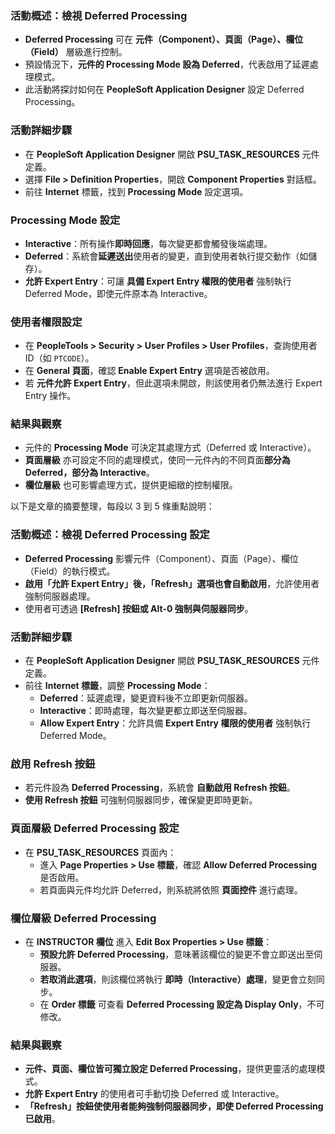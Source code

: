 

### **活動概述：檢視 Deferred Processing**
- **Deferred Processing** 可在 **元件（Component）、頁面（Page）、欄位（Field）** 層級進行控制。
- 預設情況下，**元件的 Processing Mode 設為 Deferred**，代表啟用了延遲處理模式。
- 此活動將探討如何在 **PeopleSoft Application Designer** 設定 Deferred Processing。

### **活動詳細步驟**
- 在 **PeopleSoft Application Designer** 開啟 **PSU_TASK_RESOURCES** 元件定義。
- 選擇 **File > Definition Properties**，開啟 **Component Properties** 對話框。
- 前往 **Internet** 標籤，找到 **Processing Mode** 設定選項。

### **Processing Mode 設定**
- **Interactive**：所有操作**即時回應**，每次變更都會觸發後端處理。
- **Deferred**：系統會**延遲送出**使用者的變更，直到使用者執行提交動作（如儲存）。
- **允許 Expert Entry**：可讓 **具備 Expert Entry 權限的使用者** 強制執行 Deferred Mode，即使元件原本為 Interactive。

### **使用者權限設定**
- 在 **PeopleTools > Security > User Profiles > User Profiles**，查詢使用者 ID（如 `PTCODE`）。
- 在 **General 頁面**，確認 **Enable Expert Entry** 選項是否被啟用。
- 若 **元件允許 Expert Entry**，但此選項未開啟，則該使用者仍無法進行 Expert Entry 操作。

### **結果與觀察**
- 元件的 **Processing Mode** 可決定其處理方式（Deferred 或 Interactive）。
- **頁面層級** 亦可設定不同的處理模式，使同一元件內的不同頁面**部分為 Deferred，部分為 Interactive**。
- **欄位層級** 也可影響處理方式，提供更細緻的控制權限。

以下是文章的摘要整理，每段以 3 到 5 條重點說明：

### **活動概述：檢視 Deferred Processing 設定**
- **Deferred Processing** 影響元件（Component）、頁面（Page）、欄位（Field）的執行模式。
- **啟用「允許 Expert Entry」後，「Refresh」選項也會自動啟用**，允許使用者強制伺服器處理。
- 使用者可透過 **[Refresh] 按鈕或 Alt-0 強制與伺服器同步**。

### **活動詳細步驟**
- 在 **PeopleSoft Application Designer** 開啟 **PSU_TASK_RESOURCES** 元件定義。
- 前往 **Internet 標籤**，調整 **Processing Mode**：
  - **Deferred**：延遲處理，變更資料後不立即更新伺服器。
  - **Interactive**：即時處理，每次變更都立即送至伺服器。
  - **Allow Expert Entry**：允許具備 **Expert Entry 權限的使用者** 強制執行 Deferred Mode。

### **啟用 Refresh 按鈕**
- 若元件設為 **Deferred Processing**，系統會 **自動啟用 Refresh 按鈕**。
- **使用 Refresh 按鈕** 可強制伺服器同步，確保變更即時更新。

### **頁面層級 Deferred Processing 設定**
- 在 **PSU_TASK_RESOURCES** 頁面內：
  - 進入 **Page Properties > Use 標籤**，確認 **Allow Deferred Processing** 是否啟用。
  - 若頁面與元件均允許 Deferred，則系統將依照 **頁面控件** 進行處理。

### **欄位層級 Deferred Processing**
- 在 **INSTRUCTOR 欄位** 進入 **Edit Box Properties > Use 標籤**：
  - **預設允許 Deferred Processing**，意味著該欄位的變更不會立即送出至伺服器。
  - **若取消此選項**，則該欄位將執行 **即時（Interactive）處理**，變更會立刻同步。
  - 在 **Order 標籤** 可查看 **Deferred Processing 設定為 Display Only**，不可修改。

### **結果與觀察**
- **元件、頁面、欄位皆可獨立設定 Deferred Processing**，提供更靈活的處理模式。
- **允許 Expert Entry** 的使用者可手動切換 Deferred 或 Interactive。
- **「Refresh」按鈕使使用者能夠強制伺服器同步，即使 Deferred Processing 已啟用**。

